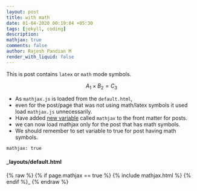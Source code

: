 ```yaml
---
layout: post
title: with math
date: 01-04-2020 00:19:04 +05:30
tags: [jekyll, coding]
description:
mathjax: true
comments: false
author: Rajesh Pandian M
render_with_liquid: false
---
```


This is post contains `latex` or `math` mode symbols.

$$A_1 \times B_2 = C_3$$


- As `mathjax.js` is loaded from the `default.html`,
- even for the post/page that was not using math/latex symbols it used load `mathjax.js`
unnecessarily.
- Have added [new variable](https://jekyllrb.com/docs/front-matter/#custom-variables) called
`mathjax` to the front matter for posts.
- we can now load mathjax only for the post that has math symbols.
- We should remember to set variable to true for post having math symbols.

```
mathjax: true
```

#### _layouts/default.html

{% raw %}
    {% if page.mathjax == true %}
      {% include mathjax.html %}
    {% endif %}_
{% endraw %}

